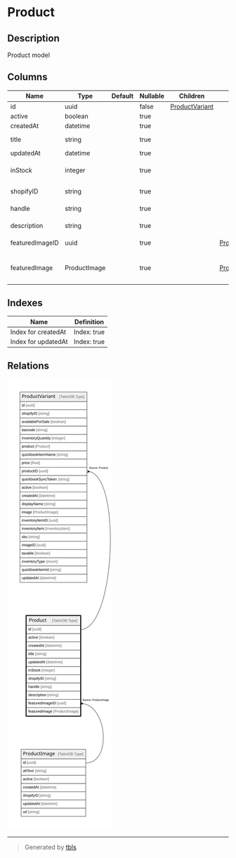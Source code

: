 # Product

## Description

Product model

## Columns

| Name | Type | Default | Nullable | Children | Parents | Comment |
| ---- | ---- | ------- | -------- | -------- | ------- | ------- |
| id | uuid |  | false | [ProductVariant](ProductVariant.md) |  |  |
| active | boolean |  | true |  |  | active |
| createdAt | datetime |  | true |  |  | createdAt |
| title | string |  | true |  |  | Product title |
| updatedAt | datetime |  | true |  |  | updatedAt |
| inStock | integer |  | true |  |  | Quantity of the product |
| shopifyID | string |  | true |  |  | Shopify product ID |
| handle | string |  | true |  |  | Product handle |
| description | string |  | true |  |  | Product description |
| featuredImageID | uuid |  | true |  | [ProductImage](ProductImage.md) | Featured image ID |
| featuredImage | ProductImage |  | true |  | [ProductImage](ProductImage.md) | Featured image of the product |

## Indexes

| Name | Definition |
| ---- | ---------- |
| Index for createdAt | Index: true |
| Index for updatedAt | Index: true |

## Relations

![er](Product.svg)

---

> Generated by [tbls](https://github.com/k1LoW/tbls)
